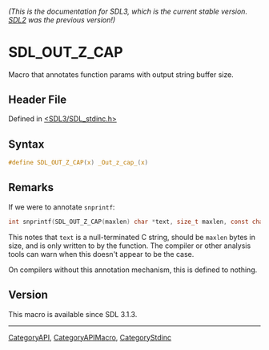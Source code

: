 ###### (This is the documentation for SDL3, which is the current stable version. [SDL2](https://wiki.libsdl.org/SDL2/) was the previous version!)
# SDL_OUT_Z_CAP

Macro that annotates function params with output string buffer size.

## Header File

Defined in [<SDL3/SDL_stdinc.h>](https://github.com/libsdl-org/SDL/blob/main/include/SDL3/SDL_stdinc.h)

## Syntax

```c
#define SDL_OUT_Z_CAP(x) _Out_z_cap_(x)
```

## Remarks

If we were to annotate `snprintf`:

```c
int snprintf(SDL_OUT_Z_CAP(maxlen) char *text, size_t maxlen, const char *fmt, ...);
```

This notes that `text` is a null-terminated C string, should be `maxlen`
bytes in size, and is only written to by the function. The compiler or
other analysis tools can warn when this doesn't appear to be the case.

On compilers without this annotation mechanism, this is defined to nothing.

## Version

This macro is available since SDL 3.1.3.

----
[CategoryAPI](CategoryAPI), [CategoryAPIMacro](CategoryAPIMacro), [CategoryStdinc](CategoryStdinc)

